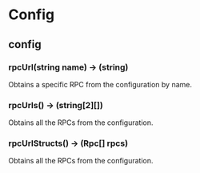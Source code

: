 # Config

## config

### **rpcUrl(string name) &rarr; (string)**

Obtains a specific RPC from the configuration by name.

### **rpcUrls() &rarr; (string[2][])**

Obtains all the RPCs from the configuration.

### **rpcUrlStructs() &rarr; (Rpc[] rpcs)**

Obtains all the RPCs from the configuration.

